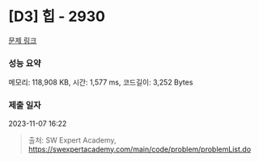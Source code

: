# [D3] 힙 - 2930 

[문제 링크](https://swexpertacademy.com/main/code/problem/problemDetail.do?contestProbId=AV-Tj7ya3jYDFAXr) 

### 성능 요약

메모리: 118,908 KB, 시간: 1,577 ms, 코드길이: 3,252 Bytes

### 제출 일자

2023-11-07 16:22



> 출처: SW Expert Academy, https://swexpertacademy.com/main/code/problem/problemList.do